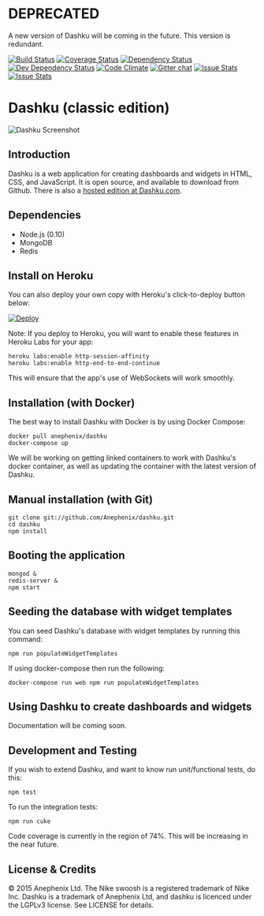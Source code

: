 # DEPRECATED

A new version of Dashku will be coming in the future. This version is redundant.

[![Build Status](https://travis-ci.org/dashku/dashku.svg)](https://travis-ci.org/dashku/dashku)
[![Coverage Status](https://coveralls.io/repos/dashku/dashku/badge.svg?branch=master)](https://coveralls.io/r/dashku/dashku?branch=master)
[![Dependency Status](https://david-dm.org/dashku/dashku.svg)](https://david-dm.org/dashku/dashku)
[![Dev Dependency Status](https://david-dm.org/dashku/dashku/dev-status.svg)](https://david-dm.org/dashku/dashku#info=devDependencies)
[![Code Climate](https://codeclimate.com/github/dashku/dashku.svg)](https://codeclimate.com/github/dashku/dashku)
[![Gitter chat](https://badges.gitter.im/dashku/dashku.svg)](https://gitter.im/dashku/dashku)
[![Issue Stats](http://issuestats.com/github/dashku/dashku/badge/pr)](http://issuestats.com/github/dashku/dashku)
[![Issue Stats](http://issuestats.com/github/dashku/dashku/badge/issue)](http://issuestats.com/github/dashku/dashku)

Dashku (classic edition)
===

![Dashku Screenshot](https://raw.github.com/dashku/dashku/master/dashku-screenshot.png)

Introduction
---

Dashku is a web application for creating dashboards and widgets in HTML, CSS, and JavaScript. It is open source, and available to download from Github. There is also a [hosted edition at Dashku.com](https://dashku.com).

Dependencies
---

- Node.js (0.10)
- MongoDB
- Redis

Install on Heroku
---

You can also deploy your own copy with Heroku's click-to-deploy button below:

[![Deploy](https://www.herokucdn.com/deploy/button.svg)](https://www.heroku.com/deploy/?template=https://github.com/anephenix/dashku)

Note: If you deploy to Heroku, you will want to enable these features in Heroku Labs for your app:
    
    heroku labs:enable http-session-affinity
    heroku labs:enable http-end-to-end-continue

This will ensure that the app's use of WebSockets will work smoothly.

Installation (with Docker)
---

The best way to install Dashku with Docker is by using Docker Compose:

    docker pull anephenix/dashku
    docker-compose up

We will be working on getting linked containers to work with Dashku's docker container, as well as updating the container with the latest version of Dashku.

Manual installation (with Git)
---

    git clone git://github.com/Anephenix/dashku.git
    cd dashku
    npm install

Booting the application
---

    mongod &
    redis-server &
    npm start

Seeding the database with widget templates
---

You can seed Dashku's database with widget templates by running this command:

    npm run populateWidgetTemplates

If using docker-compose then run the following:

    docker-compose run web npm run populateWidgetTemplates

Using Dashku to create dashboards and widgets
---

Documentation will be coming soon.

Development and Testing
---

If you wish to extend Dashku, and want to know run unit/functional tests, do this:

    npm test

To run the integration tests:

    npm run cuke

Code coverage is currently in the region of 74%. This will be increasing in the near future.

License & Credits
---

&copy; 2015 Anephenix Ltd. The Nike swoosh is a registered trademark of Nike Inc. Dashku is a trademark of Anephenix Ltd, and dashku is licenced under the LGPLv3 license. See LICENSE for details.
